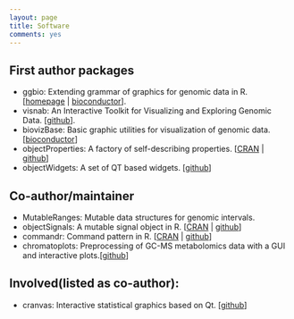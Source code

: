 ```yaml
---
layout: page
title: Software
comments: yes
---
```


## First author packages
- ggbio: Extending grammar of graphics for genomic data in
  R. [[homepage](http://tengfei.github.com/ggbio) | [bioconductor](http://http://www.bioconductor.org/packages/release/BiocViews.html#___Software)].
- visnab: An Interactive Toolkit for Visualizing and Exploring Genomic Data. [[github](https://github.com/tengfei/visnab)].
- biovizBase: Basic graphic utilities for visualization of genomic data. [[bioconductor](http://http://www.bioconductor.org/packages/release/BiocViews.html#___Software)]
- objectProperties: A factory of self-describing properties. [[CRAN](http://cran.r-project.org/web/packages/objectProperties/index.html) | [github](https://github.com/tengfei/objectProperties)]
- objectWidgets: A set of QT based widgets. [[github](https://github.com/tengfei/objectWidgets)]


## Co-author/maintainer
- MutableRanges: Mutable data structures for genomic intervals.
- objectSignals: A mutable signal object in R. [[CRAN](http://cran.r-project.org/web/packages/objectSignals/index.html) | [github](https://github.com/tengfei/objectSignals)]
- commandr:  Command pattern in R. [[CRAN](http://cran.r-project.org/web/packages/commandr/index.html) | [github](https://github.com/tengfei/commandr)]
- chromatoplots: Preprocessing of GC-MS metabolomics data with a GUI and
  interactive plots.[[github](https://github.com/tengfei/chromatoplots)]


## Involved(listed as co-author):
- cranvas: Interactive statistical graphics based on Qt. [[github](https://github.com/ggobi/cranvas)]
